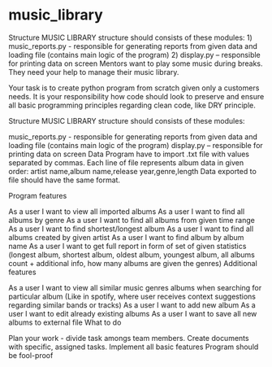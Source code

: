 # music_library
Structure MUSIC LIBRARY structure should consists of these modules:  1) music_reports.py - responsible for generating reports from given data and loading file (contains main logic of the program) 2) display.py – responsible for printing data on screen
Mentors want to play some music during breaks. They need your help to manage their music library.

Your task is to create python program from scratch given only a customers needs. It is your responsibility how code should look to preserve and ensure all basic programming principles regarding clean code, like DRY principle.

Structure MUSIC LIBRARY structure should consists of these modules:

music_reports.py - responsible for generating reports from given data and loading file (contains main logic of the program)
display.py – responsible for printing data on screen
Data Program have to import .txt file with values separated by commas. Each line of file represents album data in given order: artist name,album name,release year,genre,length Data exported to file should have the same format.

Program features

As a user I want to view all imported albums
As a user I want to find all albums by genre
As a user I want to find all albums from given time range
As a user I want to find shortest/longest album
As a user I want to find all albums created by given artist
As a user I want to find album by album name
As a user I want to get full report in form of set of given statistics (longest album, shortest album, oldest album, youngest album, all albums count + additional info, how many albums are given the genres)
Additional features

As a user I want to view all similar music genres albums when searching for particular album (Like in spotify, where user receives context suggestions regarding similar bands or tracks)
As a user I want to add new album
As a user I want to edit already existing albums
As a user I want to save all new albums to external file
What to do

Plan your work - divide task amongs team members. Create documents with specific, assigned tasks.
Implement all basic features
Program should be fool-proof

